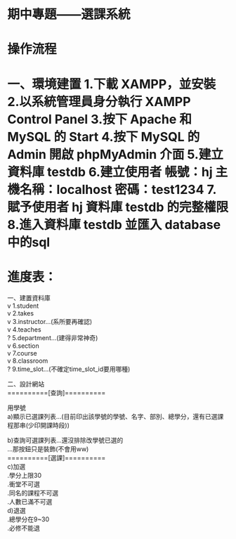 # 期中專題——選課系統
# 操作流程  
一、環境建置
1.下載 XAMPP，並安裝
2.以系統管理員身分執行 XAMPP Control Panel
3.按下 Apache 和 MySQL 的 Start
4.按下 MySQL 的 Admin 開啟 phpMyAdmin 介面
5.建立資料庫 testdb
6.建立使用者
    帳號：hj
    主機名稱：localhost
    密碼：test1234
7.賦予使用者 hj 資料庫 testdb 的完整權限
8.進入資料庫 testdb 並匯入 database中的sql  
========================
# 進度表：  
一、建置資料庫  
  v 1.student  
  v 2.takes  
  v 3.instructor...(系所要再確認)  
  v 4.teaches  
  ? 5.department...(建得非常神奇)  
  v 6.section  
  v 7.course  
  v 8.classroom  
  ? 9.time_slot...(不確定time_slot_id要用哪種)  
  
二、設計網站  
==========[查詢]==========
 
用學號  
a)顯示已選課列表...(目前印出該學號的學號、名字、部別、總學分，還有已選課程那串(少印開課時段))  

b)查詢可選課列表...還沒排除改學號已選的   
...那按鈕只是裝飾(不會用ww)  
==========[選課]==========  
c)加選  
.學分上限30  
.衝堂不可選  
.同名的課程不可選  
.人數已滿不可選    
d)退選  
.總學分在9~30  
.必修不能退  
  
